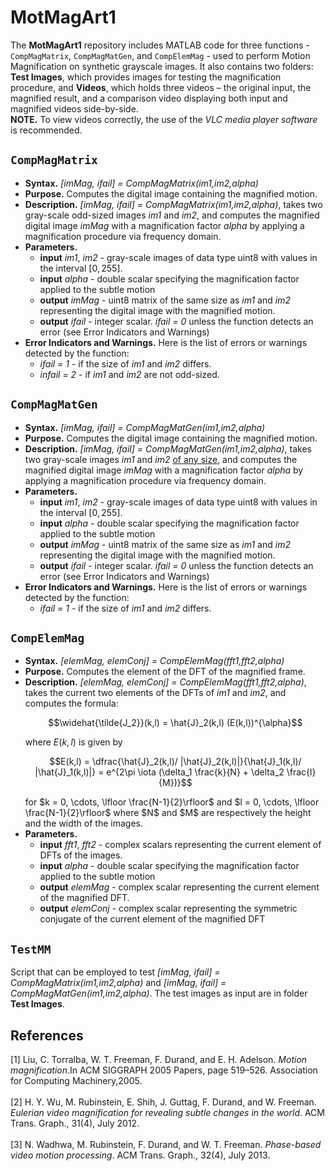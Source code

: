 # MotMagArt1
The **MotMagArt1** repository includes MATLAB code for three functions - `CompMagMatrix`, `CompMagMatGen`, and `CompElemMag` - used to perform Motion Magnification on synthetic grayscale images. 
It also contains two folders: **Test Images**, which provides images for testing the magnification procedure, and **Videos**, which holds three videos – the original input, the magnified result, 
and a comparison video displaying both input and magnified videos side-by-side.</br>
**NOTE.** To view videos correctly, the use of the *VLC media player software* is recommended.

## `CompMagMatrix`
- **Syntax.** *[imMag, ifail] = CompMagMatrix(im1,im2,alpha)*
- **Purpose.** Computes the digital image containing the magnified motion.
- **Description.** *[imMag, ifail] = CompMagMatrix(im1,im2,alpha)*, takes two gray-scale odd-sized images *im1* and *im2*, and computes the magnified digital image *imMag* with a magnification factor *alpha* by 
                    applying a magnification procedure via frequency domain.
- **Parameters.**
    - **input** *im1*, *im2* - gray-scale images of data type uint8 with values in the interval $[0,255]$.
    - **input** *alpha* - double scalar specifying the magnification factor applied to the subtle motion
    - **output** *imMag* - uint8 matrix of the same size as *im1* and *im2* representing the digital image with the magnified motion.
    - **output** *ifail* - integer scalar. *ifail = 0* unless the function detects an error (see Error Indicators and Warnings)
- **Error Indicators and Warnings.** Here is the list of errors or warnings detected by the function:
    - *ifail = 1* - if the size of *im1* and *im2* differs.
    - *infail = 2* - if *im1* and *im2* are not odd-sized.

## `CompMagMatGen`
- **Syntax.** *[imMag, ifail] = CompMagMatGen(im1,im2,alpha)*
- **Purpose.** Computes the digital image containing the magnified motion.
- **Description.** *[imMag, ifail] = CompMagMatGen(im1,im2,alpha)*, takes two gray-scale images *im1* and *im2* <ins>of any size</ins>, and computes the magnified digital image *imMag* with a magnification factor 
                   *alpha* by applying a magnification procedure via frequency domain.
- **Parameters.**
    - **input** *im1*, *im2* - gray-scale images of data type uint8 with values in the interval $[0,255]$.
    - **input** *alpha* - double scalar specifying the magnification factor applied to the subtle motion
    - **output** *imMag* - uint8 matrix of the same size as *im1* and *im2* representing the digital image with the magnified motion.
    - **output** *ifail* - integer scalar. *ifail = 0* unless the function detects an error (see Error Indicators and Warnings)
- **Error Indicators and Warnings.** Here is the list of errors or warnings detected by the function:
    - *ifail = 1* - if the size of *im1* and *im2* differs.

## `CompElemMag`
- **Syntax.** *[elemMag, elemConj] = CompElemMag(fft1,fft2,alpha)*
- **Purpose.** Computes the element of the DFT of the magnified frame.
- **Description.** *[elemMag, elemConj] = CompElemMag(fft1,fft2,alpha)*, takes the current two elements of the DFTs of *im1* and *im2*, and computes the formula:
                  <p align="center"> $$\widehat{\tilde{J_2}}(k,l) = \hat{J}_2(k,l) (E(k,l))^{\alpha}$$</p>
  where $E(k,l)$ is given by
  <p align="center">$$E(k,l) = \dfrac{\hat{J}_2(k,l)/ |\hat{J}_2(k,l)|}{\hat{J}_1(k,l)/ |\hat{J}_1(k,l)|} = e^{2\pi \iota (\delta_1 \frac{k}{N} + \delta_2 \frac{l}{M})}$$</p>
  for $k = 0, \cdots, \lfloor \frac{N-1}{2}\rfloor$ and $l = 0, \cdots, \lfloor \frac{N-1}{2}\rfloor$ where $N$ and $M$ are respectively the height and the width of the images.
- **Parameters.**
    - **input** *fft1*, *fft2* - complex scalars representing the current element of DFTs of the images.
    - **input** *alpha* - double scalar specifying the magnification factor applied to the subtle motion
    - **output** *elemMag* - complex scalar representing the current element of the magnified DFT.
    - **output** *elemConj* - complex scalar representing the symmetric conjugate of the current element of the magnified DFT

## `TestMM`
Script that can be employed to test *[imMag, ifail] = CompMagMatrix(im1,im2,alpha)* and *[imMag, ifail] = CompMagMatGen(im1,im2,alpha)*. The test images as input are in folder **Test Images**.

## References
[1] Liu, C. Torralba, W. T. Freeman, F. Durand, and E. H. Adelson. *Motion magnification*.In ACM SIGGRAPH 2005 Papers, page 519–526. Association for Computing 
    Machinery,2005. </br></br>
[2] H. Y. Wu, M. Rubinstein, E. Shih, J. Guttag, F. Durand, and W. Freeman. *Eulerian video magnification for revealing subtle changes in the world*. ACM Trans. 
    Graph., 31(4), July 2012. </br></br>
[3] N. Wadhwa, M. Rubinstein, F. Durand, and W. T. Freeman. *Phase-based video motion processing*. ACM Trans. Graph., 32(4), July 2013.
